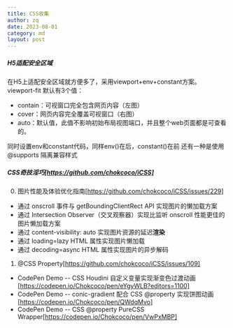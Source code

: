 ```yaml
---
title: CSS收集
author: zq
date: 2023-08-01
category: md
layout: post
---
```



##### H5适配安全区域
在H5上适配安全区域就方便多了，采用viewport+env+constant方案。
viewport-fit 默认有3个值：
- contain：可视窗口完全包含网页内容（左图）
- cover：网页内容完全覆盖可视窗口（右图）
- auto：默认值，此值不影响初始布局视图端口，并且整个web页面都是可查看的。

同时设置env和constant代码，同样env()在后，constant()在前
还有一种是使用 @supports 隔离兼容样式

##### CSS奇技淫巧[https://github.com/chokcoco/iCSS]

0. 图片性能及体验优化指南[https://github.com/chokcoco/iCSS/issues/229]
- 通过 onscroll 事件与 getBoundingClientRect API 实现图片的懒加载方案
- 通过 Intersection Observer（交叉观察器）实现比监听 onscroll 性能更佳的图片懒加载方案
- 通过 content-visibility: auto 实现图片资源的延迟**渲染**
- 通过 loading=lazy HTML 属性实现图片懒加载
- 通过 decoding=async HTML 属性实现图片的异步解码

1. @CSS Property[https://github.com/chokcoco/iCSS/issues/109]
- CodePen Demo -- CSS Houdini 自定义变量实现渐变色过渡动画[https://codepen.io/Chokcoco/pen/eYgyWLB?editors=1100]
- CodePen Demo -- conic-gradient 配合 CSS @property 实现饼图动画[https://codepen.io/Chokcoco/pen/QWdqMvo]
- CodePen Demo -- CSS @property PureCSS Wrapper[https://codepen.io/Chokcoco/pen/VwPxMBP]